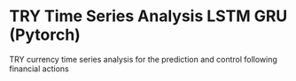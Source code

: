 # TRY Time Series Analysis LSTM GRU (Pytorch)
 TRY currency time series analysis for the prediction and control following financial actions
